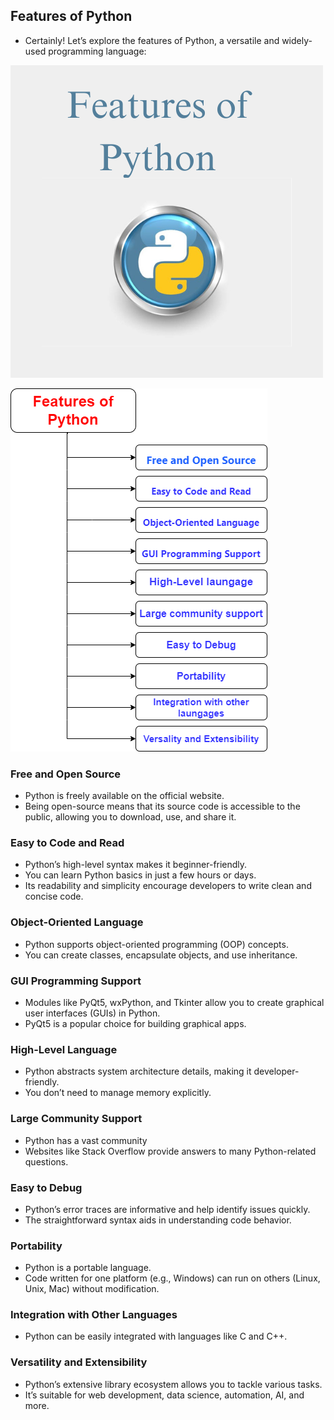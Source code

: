 Features of Python
------------------
* Certainly! Let’s explore the features of Python, a versatile and widely-used programming language:

![Preview](Images/Features%20of%20Python.png)

![Preview](Images/features%20fo%20python.png)

### Free and Open Source
* Python is freely available on the official website.
* Being open-source means that its source code is accessible to the public, allowing you to download, use, and share it.


### Easy to Code and Read
* Python’s high-level syntax makes it beginner-friendly.
* You can learn Python basics in just a few hours or days.
* Its readability and simplicity encourage developers to write clean and concise code.


### Object-Oriented Language
* Python supports object-oriented programming (OOP) concepts.
* You can create classes, encapsulate objects, and use inheritance.

### GUI Programming Support
* Modules like PyQt5, wxPython, and Tkinter allow you to create graphical user interfaces (GUIs) in Python.
* PyQt5 is a popular choice for building graphical apps.


### High-Level Language
* Python abstracts system architecture details, making it developer-friendly.
* You don’t need to manage memory explicitly.


### Large Community Support
* Python has a vast community
* Websites like Stack Overflow provide answers to many Python-related questions.


### Easy to Debug
* Python’s error traces are informative and help identify issues quickly.
* The straightforward syntax aids in understanding code behavior.


### Portability
* Python is a portable language.
* Code written for one platform (e.g., Windows) can run on others (Linux, Unix, Mac) without modification.


### Integration with Other Languages
* Python can be easily integrated with languages like C and C++.


### Versatility and Extensibility
* Python’s extensive library ecosystem allows you to tackle various tasks.
* It’s suitable for web development, data science, automation, AI, and more.